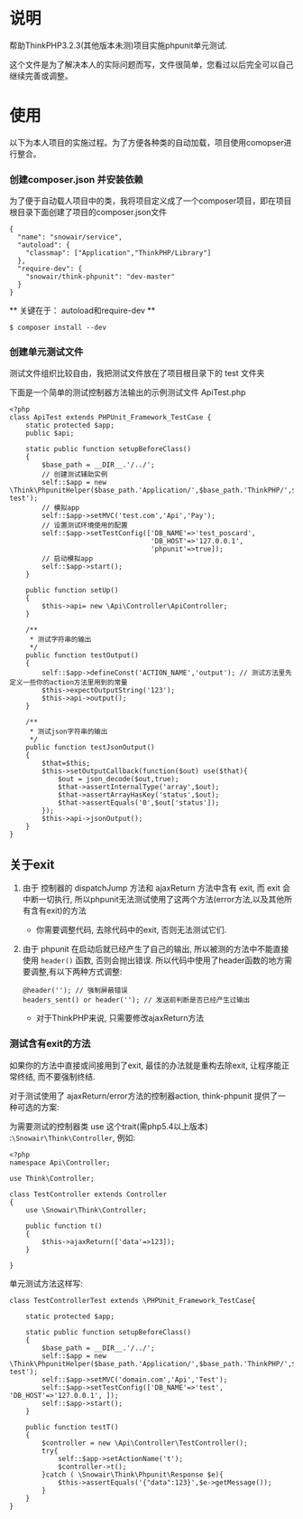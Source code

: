 # 说明

帮助ThinkPHP3.2.3(其他版本未测)项目实施phpunit单元测试.

这个文件是为了解决本人的实际问题而写，文件很简单，您看过以后完全可以自己继续完善或调整。

# 使用

以下为本人项目的实施过程。为了方便各种类的自动加载，项目使用comopser进行整合。

### 创建composer.json 并安装依赖

为了便于自动载人项目中的类，我将项目定义成了一个composer项目，即在项目根目录下面创建了项目的composer.json文件

```
{
  "name": "snowair/service",
  "autoload": {
    "classmap": ["Application","ThinkPHP/Library"]
  },
  "require-dev": {
    "snowair/think-phpunit": "dev-master"
  }
}
```

** 关键在于： autoload和require-dev **

```
$ composer install --dev
```

### 创建单元测试文件

测试文件组织比较自由，我把测试文件放在了项目根目录下的 test 文件夹

下面是一个简单的测试控制器方法输出的示例测试文件 ApiTest.php

```
<?php
class ApiTest extends PHPUnit_Framework_TestCase {
    static protected $app;
    public $api;

    static public function setupBeforeClass()
    {
        $base_path = __DIR__.'/../';
        // 创建测试辅助实例
        self::$app = new \Think\PhpunitHelper($base_path.'Application/',$base_path.'ThinkPHP/',$base_path.'Runtime-test');
        // 模拟app
        self::$app->setMVC('test.com','Api','Pay');
        // 设置测试环境使用的配置
        self::$app->setTestConfig(['DB_NAME'=>'test_poscard',
                                   'DB_HOST'=>'127.0.0.1',
                                   'phpunit'=>true]);
        // 启动模拟app
        self::$app->start();
    }

    public function setUp()
    {
        $this->api= new \Api\Controller\ApiController;
    }
    
    /**
     * 测试字符串的输出
     */
    public function testOutput()
    {
        self::$app->defineConst('ACTION_NAME','output'); // 测试方法里先定义一些你的action方法里用到的常量
        $this->expectOutputString('123');
        $this->api->output();
    }
    
    /**
     * 测试json字符串的输出
     */
    public function testJsonOutput()
    {
        $that=$this;
        $this->setOutputCallback(function($out) use($that){
            $out = json_decode($out,true);
            $that->assertInternalType('array',$out);
            $that->assertArrayHasKey('status',$out);
            $that->assertEquals('0',$out['status']);
        });
        $this->api->jsonOutput();
    }
}
```

## 关于exit

1. 由于 控制器的 dispatchJump 方法和 ajaxReturn 方法中含有 exit, 而 exit 会中断一切执行, 所以phpunit无法测试使用了这两个方法(error方法,以及其他所有含有exit)的方法
    * 你需要调整代码, 去除代码中的exit, 否则无法测试它们.

2. 由于 phpunit 在启动后就已经产生了自己的输出, 所以被测的方法中不能直接使用 `header()` 函数, 否则会抛出错误. 所以代码中使用了header函数的地方需要调整,有以下两种方式调整:
    ```
    @header(''); // 强制屏蔽错误
    headers_sent() or header(''); // 发送前判断是否已经产生过输出
    ```
    * 对于ThinkPHP来说, 只需要修改ajaxReturn方法

### 测试含有exit的方法

如果你的方法中直接或间接用到了exit, 最佳的办法就是重构去除exit, 让程序能正常终结, 而不要强制终结.

对于测试使用了 ajaxReturn/error方法的控制器action, think-phpunit 提供了一种可选的方案:

为需要测试的控制器类 use 这个trait(需php5.4以上版本) :`\Snowair\Think\Controller`, 例如:

```
<?php
namespace Api\Controller;

use Think\Controller;

class TestController extends Controller
{
    use \Snowair\Think\Controller;
    
    public function t()
    {
        $this->ajaxReturn(['data'=>123]);
    }

}
```

单元测试方法这样写:

```
class TestControllerTest extends \PHPUnit_Framework_TestCase{

    static protected $app;

    static public function setupBeforeClass()
    {
        $base_path = __DIR__.'/../';
        self::$app = new \Think\PhpunitHelper($base_path.'Application/',$base_path.'ThinkPHP/',$base_path.'Runtime-test');
        self::$app->setMVC('domain.com','Api','Test');
        self::$app->setTestConfig(['DB_NAME'=>'test', 'DB_HOST'=>'127.0.0.1', ]);
        self::$app->start();
    }
    
    public function testT()
    {
        $controller = new \Api\Controller\TestController();
        try{
            self::$app->setActionName('t');
            $controller->t();
        }catch ( \Snowair\Think\Phpunit\Response $e){
            $this->assertEquals('{"data":123}',$e->getMessage());
        }
    }
}
```

